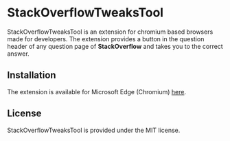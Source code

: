 # StackOverflowTweaksTool

StackOverflowTweaksTool is an extension for chromium based browsers made for developers. The extension provides a button in the question header of any question page of **StackOverflow** and takes you to the correct answer.

## Installation

The extension is available for Microsoft Edge (Chromium) [here](https://microsoftedge.microsoft.com/addons/detail/stackoverflow-tweaks-tool/njpnponmdmhbeojlcdffcliceolmambc?form=MT001Y).

## License

StackOverflowTweaksTool is provided under the MIT license.
